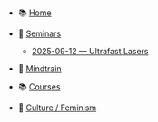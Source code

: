- 📚 [Home](/)

- 📖 [Seminars](seminar/README.md)
  - [2025-09-12 — Ultrafast Lasers](seminar/2025-09-12-ultrafast-lasers.md)


- 🧠 [Mindtrain](mindtrain/README.md)

- 📚 [Courses](courses/README.md)

- 🎵 [Culture / Feminism](culture/README.md)
